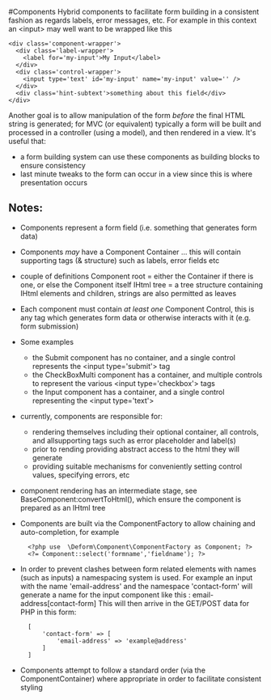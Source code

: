 #Components
Hybrid components to facilitate form building in a consistent fashion as regards labels, error messages, etc.
For example in this context an &lt;input&gt; may well want to be wrapped like this
```
<div class='component-wrapper'>
  <div class='label-wrapper'>
    <label for='my-input'>My Input</label>
  </div>
  <div class='control-wrapper'>
    <input type='text' id='my-input' name='my-input' value='' />
  </div>
  <div class='hint-subtext'>something about this field</div>
</div>
```

Another goal is to allow manipulation of the form *before* the final HTML string is generated; for MVC (or equivalent) 
typically a form will be built and processed in a controller (using a model), and then rendered in a view. 
It's useful that:
- a form building system can use these components as building blocks to ensure consistency
- last minute tweaks to the form can occur in a view since this is where presentation occurs

## Notes:

* Components represent a form field (i.e. something that generates form data)

* Components *may* have a Component Container ... this will contain supporting tags (& structure) such as labels, error
  fields etc
  
* couple of definitions
  Component root = either the Container if there is one, or else the Component itself
  IHtml tree = a tree structure containing IHtml elements and children, strings are also permitted as leaves

* Each component must contain *at* *least* *one* Component Control, this is any tag which generates form data or 
  otherwise interacts with it (e.g. form submission)

* Some examples
    - the Submit component has no container, and a single control represents the &lt;input type='submit'&gt; tag
    - the CheckBoxMulti component has a container, and multiple controls to represent the various &lt;input type='checkbox'&gt; tags 
    - the Input component has a container, and a single control representing the &lt;input type='text'&gt;
     
* currently, components are responsible for:
   - rendering themselves including their optional container, all controls, and allsupporting tags such as error 
     placeholder and label(s) 
   - prior to rending providing abstract access to the html they will generate
   - providing suitable mechanisms for conveniently setting control values, specifying errors, etc
  
* component rendering has an intermediate stage, see BaseComponent:convertToHtml(), which ensure the component is
  prepared as an IHtml tree

* Components are built via the ComponentFactory to allow chaining and auto-completion, for example
    ```  
      <?php use  \Deform\Component\ComponentFactory as Component; ?>  
      <?= Component::select('formname','fieldname'); ?>
    ```
     
* In order to prevent clashes between form related elements with names (such as inputs) a namespacing system is used.
  For example an input with the name 'email-address' and the namespace 'contact-form' will generate a name for the
  input component like this : email-address[contact-form]
  This will then arrive in the GET/POST data for PHP in this form:
  ```
    [
        'contact-form' => [
            'email-address' => 'example@address' 
        ]
    ]
  ```
  
* Components attempt to follow a standard order (via the ComponentContainer) where appropriate in order to facilitate
  consistent styling

